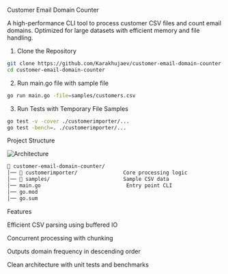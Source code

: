 Customer Email Domain Counter

A high-performance CLI tool to process customer CSV files and count email domains.
Optimized for large datasets with efficient memory and file handling.


1) Clone the Repository

```bash
git clone https://github.com/Karakhujaev/customer-email-domain-counter
cd customer-email-domain-counter
```

2) Run main.go file with sample file

```bash
go run main.go -file=samples/customers.csv 
```

3) Run Tests with Temporary File Samples

```bash
go test -v -cover ./customerimporter/...
go test -bench=. ./customerimporter/...
```


Project Structure

![Architecture](architecture.png)
```bash
📁 customer-email-domain-counter/
│── 📁 customerimporter/               Core processing logic
│── 📁 samples/                        Sample CSV data          
│── main.go                            Entry point CLI
│── go.mod                             
│── go.sum 
```

Features

Efficient CSV parsing using buffered IO

Concurrent processing with chunking

Outputs domain frequency in descending order

Clean architecture with unit tests and benchmarks
